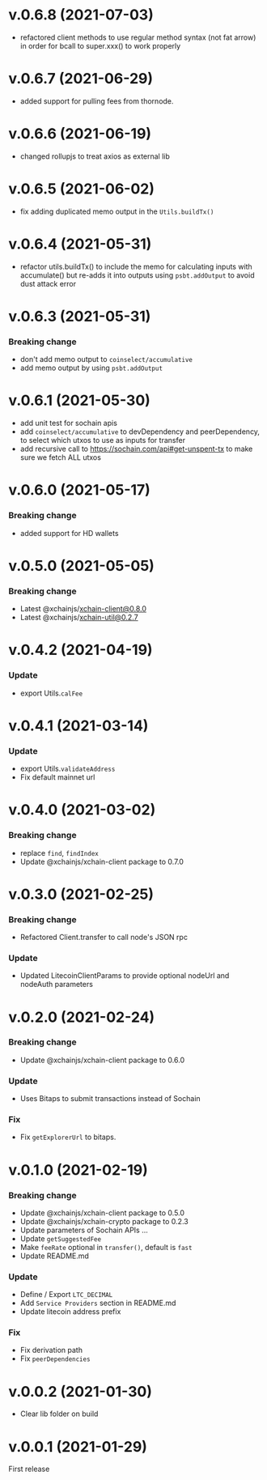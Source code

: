 # v.0.6.8 (2021-07-03)

- refactored client methods to use regular method syntax (not fat arrow) in order for bcall to super.xxx() to work properly

# v.0.6.7 (2021-06-29)

- added support for pulling fees from thornode.

# v.0.6.6 (2021-06-19)

- changed rollupjs to treat axios as external lib

# v.0.6.5 (2021-06-02)

- fix adding duplicated memo output in the `Utils.buildTx()`

# v.0.6.4 (2021-05-31)

- refactor utils.buildTx() to include the memo for calculating inputs with accumulate() but re-adds it into outputs using `psbt.addOutput` to avoid dust attack error

# v.0.6.3 (2021-05-31)

### Breaking change

- don't add memo output to `coinselect/accumulative`
- add memo output by using `psbt.addOutput`

# v.0.6.1 (2021-05-30)

- add unit test for sochain apis
- add `coinselect/accumulative` to devDependency and peerDependency, to select which utxos to use as inputs for transfer
- add recursive call to https://sochain.com/api#get-unspent-tx to make sure we fetch ALL utxos

# v.0.6.0 (2021-05-17)

### Breaking change

- added support for HD wallets

# v.0.5.0 (2021-05-05)

### Breaking change

- Latest @xchainjs/xchain-client@0.8.0
- Latest @xchainjs/xchain-util@0.2.7

# v.0.4.2 (2021-04-19)

### Update

- export Utils.`calFee`

# v.0.4.1 (2021-03-14)

### Update

- export Utils.`validateAddress`
- Fix default mainnet url

# v.0.4.0 (2021-03-02)

### Breaking change

- replace `find`, `findIndex`
- Update @xchainjs/xchain-client package to 0.7.0

# v.0.3.0 (2021-02-25)

### Breaking change

- Refactored Client.transfer to call node's JSON rpc

### Update

- Updated LitecoinClientParams to provide optional nodeUrl and nodeAuth parameters

# v.0.2.0 (2021-02-24)

### Breaking change

- Update @xchainjs/xchain-client package to 0.6.0

### Update

- Uses Bitaps to submit transactions instead of Sochain

### Fix

- Fix `getExplorerUrl` to bitaps.

# v.0.1.0 (2021-02-19)

### Breaking change

- Update @xchainjs/xchain-client package to 0.5.0
- Update @xchainjs/xchain-crypto package to 0.2.3
- Update parameters of Sochain APIs ...
- Update `getSuggestedFee`
- Make `feeRate` optional in `transfer()`, default is `fast`
- Update README.md

### Update

- Define / Export `LTC_DECIMAL`
- Add `Service Providers` section in README.md
- Update litecoin address prefix

### Fix

- Fix derivation path
- Fix `peerDependencies`

# v.0.0.2 (2021-01-30)

- Clear lib folder on build

# v.0.0.1 (2021-01-29)

First release
